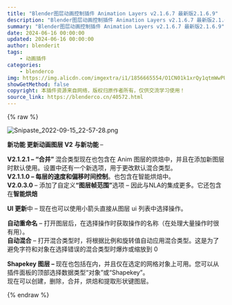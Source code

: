 ```yaml
---
title: "Blender图层动画控制插件 Animation Layers v2.1.6.7 最新版2.1.6.9"
description: "Blender图层动画控制插件 Animation Layers v2.1.6.7 最新版2.1.6.9"
summary: "Blender图层动画控制插件 Animation Layers v2.1.6.7 最新版2.1.6.9"
date: 2024-06-16 00:00:00
updated: 2024-06-16 00:00:00
author: blenderit
tags: 
    - 动画插件
categories:
    - blenderco
img: https://img.alicdn.com/imgextra/i1/1856665554/O1CN01k1xrQy1qtmWwPUa9k_!!1856665554.png
showGetMethod: false
copyright: 本插件资源来自网络，版权归原作者所有，仅供交流学习使用！
source_link: https://blenderco.cn/40572.html
---
```


{% raw %}
<p><img class="aligncenter" src="https://img.alicdn.com/imgextra/i1/1856665554/O1CN01k1xrQy1qtmWwPUa9k_!!1856665554.png" alt="Snipaste_2022-09-15_22-57-28.png"></p><p><strong>新功能 更新动画图层 </strong><strong>V2</strong> <strong>与新功能 </strong>–</p><p><b>V2.1.2.1 – “合并” </b>混合类型现在也包含在 Anim 图层的烘焙中，并且在添加新图层时默认使用。设置中还有一个新选项，用于更改默认混合类型。<br>
<b>V2.1.1.0 – 每层的速度和偏移时间控制</b>。也包含在智能烘焙中。<br>
<b>V2.0.3.0</b> – 添加了自定义<b>“图层帧范围”</b>选项 – 因此与NLA的集成更多。它还包含在<b>智能烘焙</b></p><p><b>UI 更新</b>中 – 现在也可以使用小箭头直接从图层 ui 列表中选择操作。</p><div><b>自动重命名</b> – 打开图层后，在选择操作时获取操作的名称（在处理大量操作时很有用）。</div><div><b>自动混合</b> – 打开混合类型时，将根据比例和旋转值自动应用混合类型。这是为了避免字符和对象在选择错误的混合类型时爆炸或缩放到 0</div><div></div><p><b>Shapekey 图层 – </b>现在也包括在内，并且仅在选定的网格对象上可用。您可以从插件面板的顶部选择数据类型“对象”或“Shapekey”。<br>
现在可以创建，删除，合并，烘焙和提取形状键图层。</p>
<div style="display: none">blenderco</div>
{% endraw %}